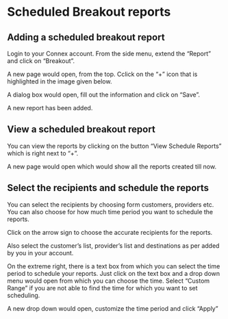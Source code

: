 # Scheduled Breakout reports

## Adding a scheduled breakout report

Login to your Connex account.  From the side menu, extend the “Report” and click on “Breakout”.
 

A new page would open, from the top. Cclick on the “+” icon that is highlighted in the image given below.
 
A dialog box would open, fill out the information and click on “Save”.
 

A new report has been added.

## View a scheduled breakout report

You can view the reports by clicking on the button “View Schedule Reports” which is right next to “+”.

 

A new page would open which would show all the reports created till now.

 

## Select the recipients and schedule the reports

You can select the recipients by choosing form customers, providers etc.  You can also choose for how much time period you want to schedule the reports.

Click on the arrow sign to choose the accurate recipients for the reports. 
 
Also select the customer’s list, provider’s list and destinations as per added by you in your account.
 
On the extreme right, there is a text box from which you can select the time period to schedule your reports. Just click on the text box and a drop down menu would open from which you can choose the time.
Select “Custom Range” if you are not able to find the time for which you want to set scheduling.


 

A new drop down would open, customize the time period and click “Apply”
 


